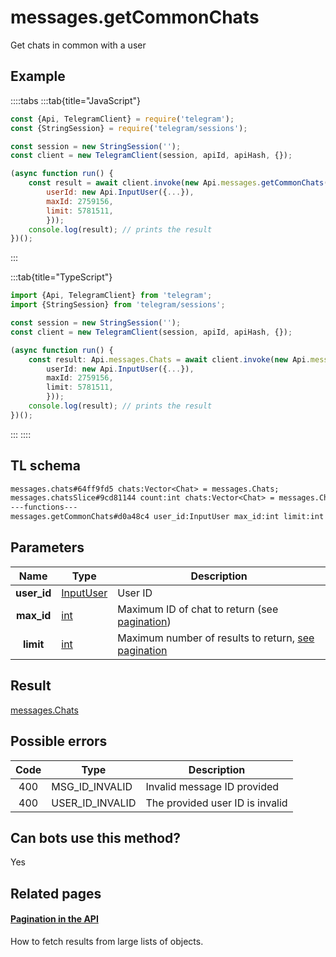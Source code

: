 # messages.getCommonChats

Get chats in common with a user

## Example

::::tabs
:::tab{title="JavaScript"}

```js
const {Api, TelegramClient} = require('telegram');
const {StringSession} = require('telegram/sessions');

const session = new StringSession('');
const client = new TelegramClient(session, apiId, apiHash, {});

(async function run() {
    const result = await client.invoke(new Api.messages.getCommonChats({
		userId: new Api.InputUser({...}),
		maxId: 2759156,
		limit: 5781511,
		}));
    console.log(result); // prints the result
})();

```

:::

:::tab{title="TypeScript"}

```ts
import {Api, TelegramClient} from 'telegram';
import {StringSession} from 'telegram/sessions';

const session = new StringSession('');
const client = new TelegramClient(session, apiId, apiHash, {});

(async function run() {
    const result: Api.messages.Chats = await client.invoke(new Api.messages.getCommonChats({
		userId: new Api.InputUser({...}),
		maxId: 2759156,
		limit: 5781511,
		}));
    console.log(result); // prints the result
})();

```

:::
::::

## TL schema

```txt
messages.chats#64ff9fd5 chats:Vector<Chat> = messages.Chats;
messages.chatsSlice#9cd81144 count:int chats:Vector<Chat> = messages.Chats;
---functions---
messages.getCommonChats#d0a48c4 user_id:InputUser max_id:int limit:int = messages.Chats;
```

## Parameters

|    Name     | Type                                                  | Description                                                                                  |
| :---------: | ----------------------------------------------------- | -------------------------------------------------------------------------------------------- |
| **user_id** | [InputUser](https://core.telegram.org/type/InputUser) | User ID                                                                                      |
| **max_id**  | [int](https://core.telegram.org/type/int)             | Maximum ID of chat to return (see [pagination](https://core.telegram.org/api/offsets))       |
|  **limit**  | [int](https://core.telegram.org/type/int)             | Maximum number of results to return, [see pagination](https://core.telegram.org/api/offsets) |

## Result

[messages.Chats](https://core.telegram.org/type/messages.Chats)

## Possible errors

| Code | Type            | Description                     |
| :--: | --------------- | ------------------------------- |
| 400  | MSG_ID_INVALID  | Invalid message ID provided     |
| 400  | USER_ID_INVALID | The provided user ID is invalid |

## Can bots use this method?

Yes

## Related pages

#### [Pagination in the API](https://core.telegram.org/api/offsets)

How to fetch results from large lists of objects.
